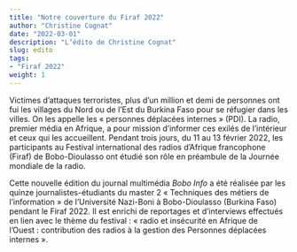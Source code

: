 ```yaml
---
title: "Notre couverture du Firaf 2022"
author: "Christine Cognat"
date: "2022-03-01"
description: "L’édito de Christine Cognat"
slug: edito
tags:
- "Firaf 2022"
weight: 1
---
```


Victimes d’attaques terroristes, plus d’un million et demi de personnes ont fui les villages du Nord ou de l’Est du Burkina Faso pour se réfugier dans les villes. On les appelle les « personnes déplacées internes » (PDI). La radio, premier média en Afrique, a pour mission d’informer ces exilés de l’intérieur et ceux qui les accueillent. Pendant trois jours, du 11 au 13 février 2022, les participants au Festival international des radios d’Afrique francophone (Firaf) de Bobo-Dioulasso ont étudié son rôle en préambule de la Journée mondiale de la radio.

Cette nouvelle édition du journal multimédia *Bobo Info* a été réalisée par les quinze journalistes-étudiants du master 2 « Techniques des métiers de l’information » de l’Université Nazi-Boni à Bobo-Dioulasso (Burkina Faso) pendant le Firaf 2022. Il est enrichi de reportages et d’interviews effectués en lien avec le thème du festival : « radio et insécurité en Afrique de l’Ouest : contribution des radios à la gestion des Personnes déplacées internes ».
